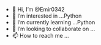 - 👋 Hi, I’m @Emir0342
- 👀 I’m interested in ...Python
- 🌱 I’m currently learning ...Python
- 💞️ I’m looking to collaborate on ...
- 📫 How to reach me ...

<!---
Emir0342/Emir0342 is a ✨ special ✨ repository because its `README.md` (this file) appears on your GitHub profile.
You can click the Preview link to take a look at your changes.
--->

